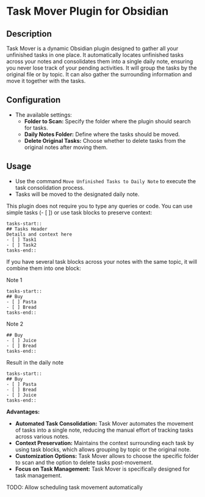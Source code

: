 # Task Mover Plugin for Obsidian

## Description
Task Mover is a dynamic Obsidian plugin designed to gather all your unfinished tasks in one place. It automatically locates unfinished tasks across your notes and consolidates them into a single daily note, ensuring you never lose track of your pending activities. It will group the tasks by the original file or by topic. It can also gather the surrounding information and move it together with the tasks.

## Configuration
   - The available settings:
     - **Folder to Scan:** Specify the folder where the plugin should search for tasks.
     - **Daily Notes Folder:** Define where the tasks should be moved.
     - **Delete Original Tasks:** Choose whether to delete tasks from the original notes after moving them.

## Usage
   - Use the command `Move Unfinished Tasks to Daily Note` to execute the task consolidation process.
   - Tasks will be moved to the designated daily note.

This plugin does not require you to type any queries or code. You can use simple tasks (- [ ]) or use task blocks to preserve context:

```
tasks-start::
## Tasks Header
Details and context here
- [ ] Task1
- [ ] Task2
tasks-end::
```

If you have several task blocks across your notes with the same topic, it will combine them into one block:

Note 1

```
tasks-start::
## Buy
- [ ] Pasta
- [ ] Bread
tasks-end::
```

Note 2

```tasks-start::
## Buy
- [ ] Juice
- [ ] Bread
tasks-end::
```

Result in the daily note

```
tasks-start::
## Buy
- [ ] Pasta
- [ ] Bread
- [ ] Juice
tasks-end::
```

**Advantages:**
- **Automated Task Consolidation:** Task Mover automates the movement of tasks into a single note, reducing the manual effort of tracking tasks across various notes.
- **Context Preservation:** Maintains the context surrounding each task by using task blocks, which allows grouping by topic or the original note.
- **Customization Options:** Task Mover allows to choose the specific folder to scan and the option to delete tasks post-movement.
- **Focus on Task Management:** Task Mover is specifically designed for task management.

TODO:
Allow scheduling task movement automatically
